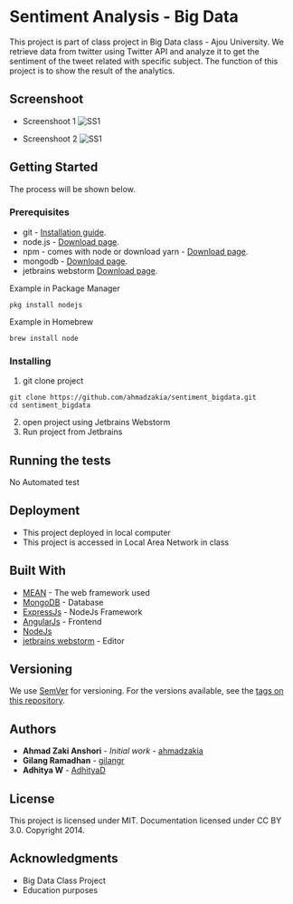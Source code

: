 # Sentiment Analysis - Big Data

This project is part of class project in Big Data class - Ajou University. 
We retrieve data from twitter using Twitter API and analyze it to get the sentiment of the tweet related with specific subject. The function of this project is to show the result of the analytics. 

## Screenshoot

* Screenshoot 1 
![SS1](https://github.com/ahmadzakia/sentiment_bigdata/blob/master/screenshoot/SS1.png)

* Screenshoot 2
![SS1](https://github.com/ahmadzakia/sentiment_bigdata/blob/master/screenshoot/SS2.png)

## Getting Started

The process will be shown below. 

### Prerequisites

* git - [Installation guide](https://www.linode.com/docs/development/version-control/how-to-install-git-on-linux-mac-and-windows/).
* node.js - [Download page](https://nodejs.org/en/download/).
* npm - comes with node or download yarn - [Download page](https://yarnpkg.com/lang/en/docs/install/#windows-stable).
* mongodb - [Download page](https://www.mongodb.com/download-center/community).
* jetbrains webstorm [Download page](https://www.jetbrains.com/webstorm/).

Example in Package Manager
```
pkg install nodejs
```
Example in Homebrew
```
brew install node
```

### Installing

1. git clone project
```
git clone https://github.com/ahmadzakia/sentiment_bigdata.git
cd sentiment_bigdata
```
2. open project using Jetbrains Webstorm
3. Run project from Jetbrains

## Running the tests

No Automated test

## Deployment

* This project deployed in local computer
* This project is accessed in Local Area Network in class

## Built With

* [MEAN](http://http://meanjs.org/) - The web framework used
* [MongoDB](https://www.mongodb.com/) - Database
* [ExpressJs](https://expressjs.com/) - NodeJs Framework 
* [AngularJs](https://angularjs.org/) - Frontend
* [NodeJs](https://nodejs.org/en/) 
* [jetbrains webstorm](https://www.jetbrains.com/webstorm/) - Editor

## Versioning

We use [SemVer](http://semver.org/) for versioning. For the versions available, see the [tags on this repository](https://github.com/your/project/tags). 

## Authors

* **Ahmad Zaki Anshori** - *Initial work* - [ahmadzakia](https://github.com/ahmadzakia)
* **Gilang Ramadhan** - [gilangr](https://github.com/gilangr)
* **Adhitya W** - [AdhityaD](https://github.com/AdhityaD)

## License

This project is licensed under MIT. Documentation licensed under CC BY 3.0. Copyright 2014.

## Acknowledgments

* Big Data Class Project
* Education purposes
